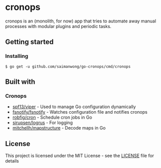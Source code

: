 # cronops

cronops is an (monolith, for now) app that tries to automate away manual processes with modular plugins and periodic tasks.

## Getting started

### Installing

```
$ go get -u github.com/saimanwong/go-cronops/cmd/cronops
```

## Built with

### Cronops

* [spf13/viper](https://github.com/spf13/viper) - Used to manage Go configuration dynamically
* [fsnotify/fsnotify](github.com/fsnotify/fsnotify) - Watches configuration file and notifies cronops
* [robfig/cron](https://github.com/robfig/cron) - Schedule cron jobs in Go
* [sirupsen/logrus](github.com/sirupsen/logrus) - For logging
* [mitchellh/mapstructure](github.com/mitchellh/mapstructure) - Decode maps in Go

## License

This project is licensed under the MIT License - see the [LICENSE](LICENSE) file for details
